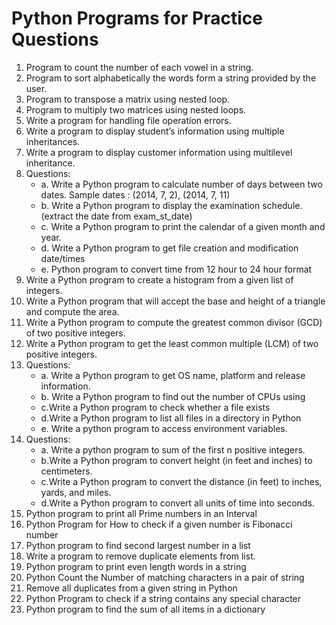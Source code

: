 # Python Programs for Practice Questions

1. Program to count the number of each vowel in a string.
2. Program to sort alphabetically the words form a string provided by the user.
3. Program to transpose a matrix using nested loop.
4. Program to multiply two matrices using nested loops.
5. Write a program for handling file operation errors.
6. Write a program to display student’s information using multiple inheritances.
7. Write a program to display customer information using multilevel inheritance.
8. Questions:
    - a. Write a Python program to calculate number of days between two dates. Sample dates : (2014, 7, 2), (2014, 7, 11)
    - b. Write a Python program to display the examination schedule. (extract the date from exam_st_date)
    - c. Write a Python program to print the calendar of a given month and year.
    - d. Write a Python program to get file creation and modification date/times
    - e. Python program to convert time from 12 hour to 24 hour format
9. Write a Python program to create a histogram from a given list of integers.
10. Write a Python program that will accept the base and height of a triangle and compute 
the area. 
11. Write a Python program to compute the greatest common divisor (GCD) of two positive 
integers. 
12. Write a Python program to get the least common multiple (LCM) of two positive integers. 
13. Questions:
    - a. Write a Python program to get OS name, platform and release information.
    - b. Write a Python program to find out the number of CPUs using
    - c.Write a Python program to check whether a file exists
    - d.Write a Python program to list all files in a directory in Python
    - e. Write a python program to access environment variables.
14. Questions:
    - a. Write a python program to sum of the first n positive integers.
    - b.Write a Python program to convert height (in feet and inches) to centimeters. 
    - c.Write a Python program to convert the distance (in feet) to inches, yards, and miles.
    - d.Write a Python program to convert all units of time into seconds.
15. Python program to print all Prime numbers in an Interval
16. Python Program for How to check if a given number is Fibonacci number
17. Python program to find second largest number in a list
18. Write a program to remove duplicate elements from list.
19. Python program to print even length words in a string
20. Python Count the Number of matching characters in a pair of string
21. Remove all duplicates from a given string in Python
22. Python Program to check if a string contains any special character
23. Python program to find the sum of all items in a dictionary
